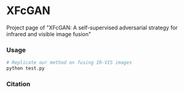 # XFcGAN




Project page of  "XFcGAN: A self-supervised adversarial strategy for infrared and visible image fusion"


### Usage
```bash
# Replicate our method on fusing IR-VIS images
python test.py
```



### Citation


